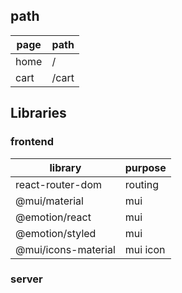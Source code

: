 ## path

| page | path  |
| ---- | ----- |
| home | /     |
| cart | /cart |

## Libraries

### frontend

| library             | purpose  |
| ------------------- | -------- |
| react-router-dom    | routing  |
| @mui/material       | mui      |
| @emotion/react      | mui      |
| @emotion/styled     | mui      |
| @mui/icons-material | mui icon |

### server
